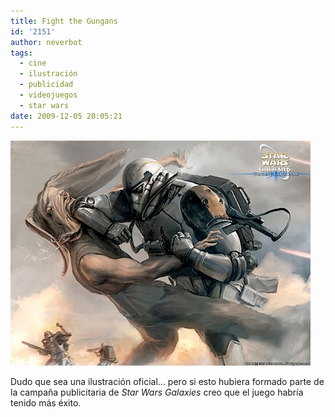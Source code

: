 ```yaml
---
title: Fight the Gungans
id: '2151'
author: neverbot
tags:
  - cine
  - ilustración
  - publicidad
  - videojuegos
  - star wars
date: 2009-12-05 20:05:21
---
```


![200912052003.jpg](./fight-the-gungans/200912052003.jpg)

Dudo que sea una ilustración oficial... pero si esto hubiera formado parte de la campaña publicitaria de _Star Wars Galaxies_ creo que el juego habría tenido más éxito.
